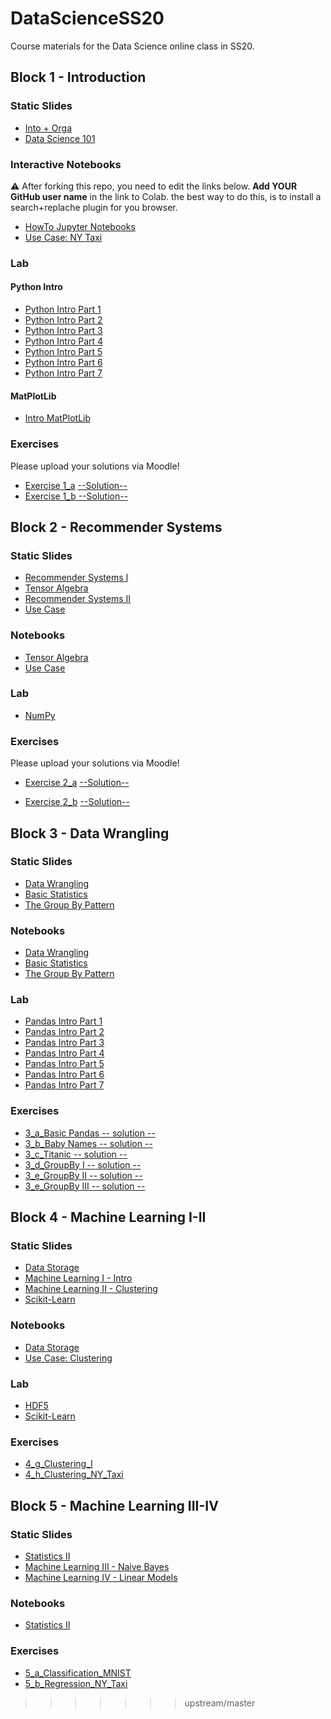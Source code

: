 # DataScienceSS20
Course materials for the Data Science online class in SS20.

## Block 1 - Introduction
### Static Slides
* [Into + Orga](Slides/01_a_Intro_and_Orga.pdf)
* [Data Science 101](Slides/01_b_Data_Science_101.pdf)

### Interactive Notebooks
:warning: After forking this repo, you need to edit the links below. **Add YOUR GitHub user name** in the link to Colab. the  best way to do this, is to install a search+replache plugin for you browser.

* [HowTo Jupyter Notebooks](https://colab.research.google.com/github/mrmarthy/DataScienceSS20/blob/master/Notebooks/01_a_Jupyter-Intro.ipynb)
* [Use Case: NY Taxi](https://colab.research.google.com/github/mrmarthy/DataScienceSS20/blob/master/Notebooks/01_b_UseCase_NY_Taxi.ipynb)

### Lab
#### Python Intro
* [Python Intro Part 1](https://colab.research.google.com/github/mrmarthy/DataScienceSS20/blob/master/Notebooks/01_c_Python-Intro/01_variables.ipynb)
* [Python Intro Part 2](https://colab.research.google.com/github/mrmarthy/DataScienceSS20/blob/master/Notebooks/01_c_Python-Intro/02_strings.ipynb)
* [Python Intro Part 3](https://colab.research.google.com/github/mrmarthy/DataScienceSS20/blob/master/Notebooks/01_c_Python-Intro/03_data_structures.ipynb)
* [Python Intro Part 4](https://colab.research.google.com/github/mrmarthy/DataScienceSS20/blob/master/Notebooks/01_c_Python-Intro/04_control_flow.ipynb)
* [Python Intro Part 5](https://colab.research.google.com/github/mrmarthy/DataScienceSS20/blob/master/Notebooks/01_c_Python-Intro/05_functions.ipynb)
* [Python Intro Part 6](https://colab.research.google.com/github/mrmarthy/DataScienceSS20/blob/master/Notebooks/01_c_Python-Intro/06_classes.ipynb)
* [Python Intro Part 7](https://colab.research.google.com/github/mrmarthy/DataScienceSS20/blob/master/Notebooks/01_c_Python-Intro/07_modules.ipynb)
#### MatPlotLib
* [Intro MatPlotLib](https://colab.research.google.com/github/mrmarthy/DataScienceSS20/blob/master/Notebooks/01_d_MatplotLib-Intro/Matplotlib-Intro.ipynb)

### Exercises
Please upload your solutions via Moodle!
* [Exercise 1_a](https://colab.research.google.com/github/mrmarthy/DataScienceSS20/blob/master/Exercises/1_a_Python.ipynb) [--Solution--](https://colab.research.google.com/github/mrmarthy/DataScienceSS20/blob/master/Exercises/1_a_Solution.ipynb)
* [Exercise 1_b](https://colab.research.google.com/github/mrmarthy/DataScienceSS20/blob/master/Exercises/1_b_MatplotLib.ipynb)[ --Solution--](https://colab.research.google.com/github/mrmarthy/DataScienceSS20/blob/master/Exercises/1_b-Solution.ipynb)

## Block 2 - Recommender Systems

### Static Slides
* [Recommender Systems I](Slides/02_a_Recommender_Systems_I.pdf)
* [Tensor Algebra](Slides/02_b_Tensor_Algebra.pdf )
* [Recommender Systems II](Slides/02_c_Recommender_Systems_II.pdf)
* [Use Case](Slides/02_d_Use_Case_Recommender_System.pdf)

### Notebooks
* [Tensor Algebra](https://colab.research.google.com/github/mrmarthy/DataScienceSS20/blob/master/Notebooks/02_b_Tensor_Algebra.ipynb)
* [Use Case](https://colab.research.google.com/github/mrmarthy/DataScienceSS20/blob/master/Notebooks/02_c_UseCase_RecommendationSystems.ipynb)

### Lab
* [NumPy](https://colab.research.google.com/github/mrmarthy/DataScienceSS20/blob/master/Notebooks/02_d_Numpy.ipynb)


### Exercises
Please upload your solutions via Moodle!

* [Exercise 2_a](https://colab.research.google.com/github/mrmarthy/DataScienceSS20/blob/master/Exercises/2_a_Numpy.ipynb) [--Solution--](https://colab.research.google.com/github/mrmarthy/DataScienceSS20/blob/master/Exercises/2_a_Solution.ipynb)

* [Exercise 2_b](https://colab.research.google.com/github/mrmarthy/DataScienceSS20/blob/master/Exercises/2_b_Recommender_SVD.ipynb) [--Solution--](https://colab.research.google.com/github/mrmarthy/DataScienceSS20/blob/master/Exercises/2_b-Solution.ipynb)



## Block 3 - Data Wrangling

### Static Slides
* [Data Wrangling](Slides/03_a_Data_Wrangling.pdf)
* [Basic Statistics](Slides/03_b_Basic_Statistics.pdf)
* [The Group By Pattern](Slides/03_c_Group_By.pdf)


### Notebooks
* [Data Wrangling](https://colab.research.google.com/github/mrmarthy/DataScienceSS20/blob/master/Notebooks/3_a_Data_Wrangling.ipynb)
* [Basic Statistics](https://colab.research.google.com/github/mrmarthy/DataScienceSS20/blob/master/Notebooks/3_b_Basic_Statistics.ipynb)
* [The Group By Pattern](https://colab.research.google.com/github/mrmarthy/DataScienceSS20/blob/master/Notebooks/3_c_GroupBy.ipynb)

### Lab
* [Pandas Intro Part 1](https://colab.research.google.com/github/mrmarthy/DataScienceSS20/blob/master/Notebooks/03_c_Pandas-Intro/pandas_01.ipynb)
* [Pandas Intro Part 2](https://colab.research.google.com/github/mrmarthy/DataScienceSS20/blob/master/Notebooks/03_c_Pandas-Intro/pandas_02.ipynb)
* [Pandas Intro Part 3](https://colab.research.google.com/github/mrmarthy/DataScienceSS20/blob/master/Notebooks/03_c_Pandas-Intro/pandas_03.ipynb)
* [Pandas Intro Part 4](https://colab.research.google.com/github/mrmarthy/DataScienceSS20/blob/master/Notebooks/03_c_Pandas-Intro/pandas_04.ipynb)
* [Pandas Intro Part 5](https://colab.research.google.com/github/mrmarthy/DataScienceSS20/blob/master/Notebooks/03_c_Pandas-Intro/pandas_05.ipynb)
* [Pandas Intro Part 6](https://colab.research.google.com/github/mrmarthy/DataScienceSS20/blob/master/Notebooks/03_c_Pandas-Intro/pandas_06.ipynb)
* [Pandas Intro Part 7](https://colab.research.google.com/github/mrmarthy/DataScienceSS20/blob/master/Notebooks/03_c_Pandas-Intro/pandas_07.ipynb)

### Exercises

* [3_a_Basic Pandas](https://colab.research.google.com/github/mrmarthy/DataScienceSS20/blob/master/Exercises/3_a_Basic_Pandas.ipynb)[ -- solution --](https://colab.research.google.com/github/mrmarthy/DataScienceSS20/blob/master/Exercises/3_a_solution.ipynb)
* [3_b_Baby Names](https://colab.research.google.com/github/mrmarthy/DataScienceSS20/blob/master/Exercises/3_b_Baby_Names.ipynb)[ -- solution --](https://colab.research.google.com/github/mrmarthy/DataScienceSS20/blob/master/Exercises/3_b_solution.ipynb)
* [3_c_Titanic](https://colab.research.google.com/github/mrmarthy/DataScienceSS20/blob/master/Exercises/3_c_Titanic.ipynb )[ -- solution --](https://colab.research.google.com/github/mrmarthy/DataScienceSS20/blob/master/Exercises/3_c_solution.ipynb)
* [3_d_GroupBy I](https://colab.research.google.com/github/mrmarthy/DataScienceSS20/blob/master/Exercises/3_d_GroupBy_I.ipynb)[ -- solution -- ](https://colab.research.google.com/github/mrmarthy/DataScienceSS20/blob/master/Exercises/3_d_solution.ipynb)
* [3_e_GroupBy II](https://colab.research.google.com/github/mrmarthy/DataScienceSS20/blob/master/Exercises/3_e_GroupBy_II.ipynb)[ -- solution --](https://colab.research.google.com/github/mrmarthy/DataScienceSS20/blob/master/Exercises/3_e_solution.ipynb)
* [3_e_GroupBy III](https://colab.research.google.com/github/mrmarthy/DataScienceSS20/blob/master/Exercises/3_f_GroupBy_II.ipynb)[ -- solution --](https://colab.research.google.com/github/mrmarthy/DataScienceSS20/blob/master/Exercises/3_f_solution.ipynb)

## Block 4 - Machine Learning I-II

### Static Slides
* [Data Storage](Slides/04_a_Data_Storage.pdf)
* [Machine Learning I - Intro](Slides/04-b_Machine_Learning_I.pdf)
* [Machine Learning II - Clustering](Slides/04_c_Machine_Learning_II.pdf)
* [Scikit-Learn](Slides/04_f_Lab_Scikit-Learn.pdf)


### Notebooks
* [Data Storage](https://colab.research.google.com/github/mrmarthy/DataScienceSS20/blob/master/Notebooks/04_a_Data_Storage.ipynb)
* [Use Case: Clustering](https://colab.research.google.com/github/mrmarthy/DataScienceSS20/blob/master/Notebooks/04_d_UseCase_NY_Taxy_II.ipynb)

### Lab
* [HDF5](https://colab.research.google.com/github/mrmarthy/DataScienceSS20/blob/master/Notebooks/04_e_Lab_HDF5.ipynb)
* [Scikit-Learn](https://colab.research.google.com/github/mrmarthy/DataScienceSS20/blob/master/Notebooks/04_f_Lab_Scikit_Learn.ipynb)


### Exercises
* [4_g_Clustering_I](https://colab.research.google.com/github/mrmarthy/DataScienceSS20/blob/master/Exercises/4_g_Clustering_I.ipynb)
* [4_h_Clustering_NY_Taxi](https://colab.research.google.com/github/mrmarthy/DataScienceSS20/blob/master/Exercises/4_h_Clustering_II_NY_Taxy_II.ipynb)


## Block 5 - Machine Learning III-IV

### Static Slides
* [Statistics II](Slides/05_a_Statistics_II.pdf)
* [Machine Learning III - Naive Bayes](Slides/05_b_Machine_Learning_III_bayes.pdf)
* [Machine Learning IV - Linear Models](Slides/05_c_Machine_Learning_IV_linear.pdf)


### Notebooks
* [Statistics II](https://colab.research.google.com/github/mrmarthy/DataScienceSS20/blob/master/Notebooks/05_a_Statistics_Part_II.ipynb)

### Exercises
* [5_a_Classification_MNIST](https://colab.research.google.com/github/mrmarthy/DataScienceSS20/blob/master/Exercises/5_a_Classification.ipynb)
* [5_b_Regression_NY_Taxi](https://colab.research.google.com/github/mrmarthy/DataScienceSS20/blob/master/Exercises/5_b_Regression_NY_Taxy.ipynb)

>>>>>>> upstream/master

